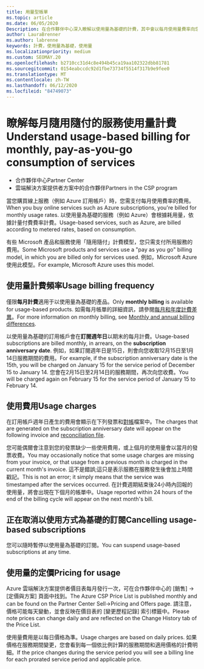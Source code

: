 ```yaml
---
title: 用量型帳單
ms.topic: article
ms.date: 06/05/2020
Description: 在合作夥伴中心深入瞭解以使用量為基礎的計費，其中會以每月使用量費率向您收費。
author: LauraBrenner
ms.author: labrenne
keywords: 計費，使用量為基礎，使用量
ms.localizationpriority: medium
ms.custom: SEOMAY.20
ms.openlocfilehash: b2710cc31d4c8e494b45ca19aa102322dbb81781
ms.sourcegitcommit: 0154eabccdc92d1fbe73734f5514f317b9e9fee0
ms.translationtype: MT
ms.contentlocale: zh-TW
ms.lasthandoff: 06/12/2020
ms.locfileid: "84749073"
---
```

# <a name="understand-usage-based-billing-for-monthly-pay-as-you-go-consumption-of-services"></a><span data-ttu-id="86a72-104">瞭解每月隨用隨付的服務使用量計費</span><span class="sxs-lookup"><span data-stu-id="86a72-104">Understand usage-based billing for monthly, pay-as-you-go consumption of services</span></span>

- <span data-ttu-id="86a72-105">合作夥伴中心</span><span class="sxs-lookup"><span data-stu-id="86a72-105">Partner Center</span></span>
- <span data-ttu-id="86a72-106">雲端解決方案提供者方案中的合作夥伴</span><span class="sxs-lookup"><span data-stu-id="86a72-106">Partners in the CSP program</span></span>

<span data-ttu-id="86a72-107">當您購買線上服務（例如 Azure 訂用帳戶）時，您需支付每月使用費率的費用。</span><span class="sxs-lookup"><span data-stu-id="86a72-107">When you buy online services such as Azure subscriptions, you're billed for monthly usage rates.</span></span> <span data-ttu-id="86a72-108">以使用量為基礎的服務（例如 Azure）會根據耗用量，依據計量付費費率計費。</span><span class="sxs-lookup"><span data-stu-id="86a72-108">Usage-based services, such as Azure, are billed according to metered rates, based on consumption.</span></span>

<span data-ttu-id="86a72-109">有些 Microsoft 產品和服務使用「隨用隨付」計費模型，您只需支付所用服務的費用。</span><span class="sxs-lookup"><span data-stu-id="86a72-109">Some Microsoft products and services use a "pay as you go" billing model, in which you are billed only for services used.</span></span> <span data-ttu-id="86a72-110">例如，Microsoft Azure 使用此模型。</span><span class="sxs-lookup"><span data-stu-id="86a72-110">For example, Microsoft Azure uses this model.</span></span> 

## <a name="usage-billing-frequency"></a><span data-ttu-id="86a72-111">使用量計費頻率</span><span class="sxs-lookup"><span data-stu-id="86a72-111">Usage billing frequency</span></span>

<span data-ttu-id="86a72-112">僅限**每月計費**適用于以使用量為基礎的產品。</span><span class="sxs-lookup"><span data-stu-id="86a72-112">Only **monthly billing** is available for usage-based products.</span></span> <span data-ttu-id="86a72-113">如需每月帳單的詳細資訊，請參閱[每月和年度計費差異](billing-annual-monthly.md)。</span><span class="sxs-lookup"><span data-stu-id="86a72-113">For more information on monthly billing, see [Monthly and annual billing differences](billing-annual-monthly.md).</span></span>

<span data-ttu-id="86a72-114">以使用量為基礎的訂用帳戶會在**訂閱週年日**以期末的每月計費。</span><span class="sxs-lookup"><span data-stu-id="86a72-114">Usage-based subscriptions are billed monthly, in arrears, on the **subscription anniversary date**.</span></span> <span data-ttu-id="86a72-115">例如，如果訂閱週年日是15日，則會向您收取12月15日至1月14日服務期間的費用。</span><span class="sxs-lookup"><span data-stu-id="86a72-115">For example, if the subscription anniversary date is the 15th, you will be charged on January 15 for the service period of December 15 to January 14.</span></span> <span data-ttu-id="86a72-116">您會在2月15日至2月14日的服務期間，再次向您收費。</span><span class="sxs-lookup"><span data-stu-id="86a72-116">You will be charged again on February 15 for the service period of January 15 to February 14.</span></span>

## <a name="usage-charges"></a><span data-ttu-id="86a72-117">使用費用</span><span class="sxs-lookup"><span data-stu-id="86a72-117">Usage charges</span></span>

<span data-ttu-id="86a72-118">在訂用帳戶週年日產生的費用會顯示在下列發票和[對帳](usage-based-recon-files.md)檔案中。</span><span class="sxs-lookup"><span data-stu-id="86a72-118">The charges that are generated on the subscription anniversary date will appear on the following invoice and [reconciliation file](usage-based-recon-files.md).</span></span>

<span data-ttu-id="86a72-119">您可能偶爾會注意到您的發票缺少一些使用費用，或上個月的使用量會以當月的發票收費。</span><span class="sxs-lookup"><span data-stu-id="86a72-119">You may occasionally notice that some usage charges are missing from your invoice, or that usage from a previous month is charged in the current month's invoice.</span></span> <span data-ttu-id="86a72-120">這不是錯誤;這只是表示服務在服務發生後會加上時間戳記。</span><span class="sxs-lookup"><span data-stu-id="86a72-120">This is not an error; it simply means that the service was timestamped after the services occurred.</span></span> <span data-ttu-id="86a72-121">在計費週期結束後24小時內回報的使用量，將會出現在下個月的帳單中。</span><span class="sxs-lookup"><span data-stu-id="86a72-121">Usage reported within 24 hours of the end of the billing cycle will appear on the next month's bill.</span></span>

## <a name="cancelling-usage-based-subscriptions"></a><span data-ttu-id="86a72-122">正在取消以使用方式為基礎的訂閱</span><span class="sxs-lookup"><span data-stu-id="86a72-122">Cancelling usage-based subscriptions</span></span>

<span data-ttu-id="86a72-123">您可以隨時暫停以使用量為基礎的訂閱。</span><span class="sxs-lookup"><span data-stu-id="86a72-123">You can suspend usage-based subscriptions at any time.</span></span>

## <a name="pricing-for-usage"></a><span data-ttu-id="86a72-124">使用量的定價</span><span class="sxs-lookup"><span data-stu-id="86a72-124">Pricing for usage</span></span>

<span data-ttu-id="86a72-125">Azure 雲端解決方案提供者價目表每月發行一次，可在合作夥伴中心的 \[銷售\] -> \[定價與方案\] 頁面中找到。</span><span class="sxs-lookup"><span data-stu-id="86a72-125">The Azure CSP Price List is published monthly and can be found on the Partner Center Sell->Pricing and Offers page.</span></span> <span data-ttu-id="86a72-126">請注意，價格可能每天變動，並會反映在價目表的 \[變更歷程記錄\] 索引標籤中。</span><span class="sxs-lookup"><span data-stu-id="86a72-126">Please note prices can change daily and are reflected on the Change History tab of the Price List.</span></span>

<span data-ttu-id="86a72-127">使用量費用是以每日價格為準。</span><span class="sxs-lookup"><span data-stu-id="86a72-127">Usage charges are based on daily prices.</span></span> <span data-ttu-id="86a72-128">如果價格在服務期間變更，您會看到每一個依比例計算的服務期間和適用價格的計費明細。</span><span class="sxs-lookup"><span data-stu-id="86a72-128">If the price changes during the service period you will see a billing line for each prorated service period and applicable price.</span></span>
